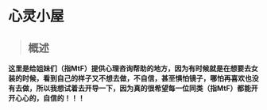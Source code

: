 # 心灵小屋

> ## **概述**

**这里是给姐妹们（指MtF）提供心理咨询帮助的地方，因为有时候就是在想要去女装的时候，看到自己的样子又不想去做，不自信，甚至惧怕镜子，哪怕再喜欢也没有去做，所以我想试着去开导一下，因为真的很希望每一位同类（指MtF）都能开开心心的，自信的！！！**